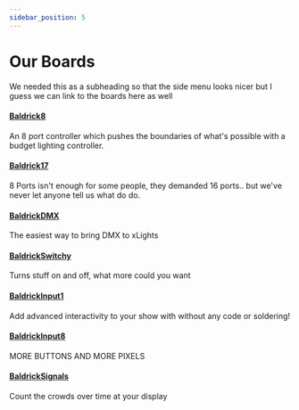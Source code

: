 ```yaml
---
sidebar_position: 5
---
```


# Our Boards

We needed this as a subheading so that the side menu looks nicer but I guess we can link to the boards here as well

#### [Baldrick8](/docs/baldrick8/introduction)
An 8 port controller which pushes the boundaries of what's possible with a budget lighting controller.

#### [Baldrick17](/docs/baldrick17/introduction)
8 Ports isn't enough for some people, they demanded 16 ports.. but we've never let anyone tell us what do do. 

#### [BaldrickDMX](/docs/baldrickdmx/introduction)
The easiest way to bring DMX to xLights

#### [BaldrickSwitchy](/docs/switchy/introduction)
Turns stuff on and off, what more could you want

#### [BaldrickInput1](/docs/input1/introduction)
Add advanced interactivity to your show with without any code or soldering!

#### [BaldrickInput8](/docs/input8/introduction)
MORE BUTTONS AND MORE PIXELS

#### [BaldrickSignals](/docs/signals/introduction)
Count the crowds over time at your display